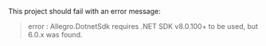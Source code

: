 This project should fail with an error message:

> error : Allegro.DotnetSdk requires .NET SDK v8.0.100+ to be used, but 6.0.x
> was found.
